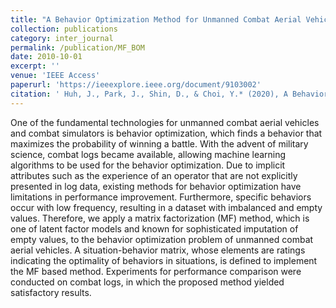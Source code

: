 ```yaml
---
title: "A Behavior Optimization Method for Unmanned Combat Aerial Vehicles Using Matrix Factorization"
collection: publications
category: inter_journal
permalink: /publication/MF_BOM
date: 2010-10-01
excerpt: ''
venue: 'IEEE Access'
paperurl: 'https://ieeexplore.ieee.org/document/9103002'
citation: ' Huh, J., Park, J., Shin, D., & Choi, Y.* (2020), A Behavior Optimization Method for Unmanned Combat Aerial Vehicles Using Matrix Factorization, IEEE Access, 8, 100298-100307. (SCIE)'
---
```


One of the fundamental technologies for unmanned combat aerial vehicles and combat simulators is behavior optimization, which finds a behavior that maximizes the probability of winning a battle. With the advent of military science, combat logs became available, allowing machine learning algorithms to be used for the behavior optimization. Due to implicit attributes such as the experience of an operator that are not explicitly presented in log data, existing methods for behavior optimization have limitations in performance improvement. Furthermore, specific behaviors occur with low frequency, resulting in a dataset with imbalanced and empty values. Therefore, we apply a matrix factorization (MF) method, which is one of latent factor models and known for sophisticated imputation of empty values, to the behavior optimization problem of unmanned combat aerial vehicles. A situation-behavior matrix, whose elements are ratings indicating the optimality of behaviors in situations, is defined to implement the MF based method. Experiments for performance comparison were conducted on combat logs, in which the proposed method yielded satisfactory results.
